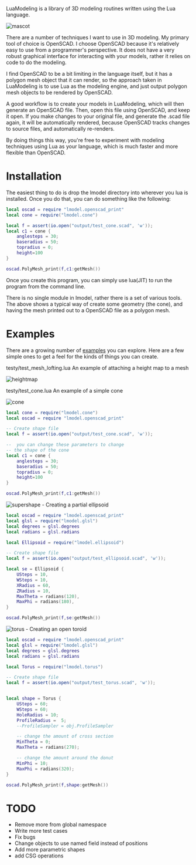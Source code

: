 LuaModeling is a library of 3D modeling routines written using
the Lua language.

![mascot](images/mascot.PNG?raw=true)

There are a number of techniques I want to use in 3D modeling.  My primary tool 
of choice is OpenSCAD.  I choose OpenSCAD because it's relatively easy to use from
a programmer's perspective.  It does not have a very robust graphical interface
for interacting with your models, rather it relies on code to do the modeling.

I find OpenSCAD to be a bit limiting in the language itself, but it has a 
polygon mesh object that it can render, so the approach taken in LuaModeling 
is to use Lua as the modeling engine, and just output polygon mesh objects to 
be rendered by OpenSCAD.

A good workflow is to create your models in LuaModeling, which will then 
generate an OpenSCAD file.  Then, open this file using OpenSCAD, and keep 
it open.  If you make changes to your original file, and generate the .scad 
file again, it will be automatically rendered, because OpenSCAD tracks changes
to source files, and automatically re-renders.

By doing things this way, you're free to experiment with modeling techniques
using Lua as your language, which is much faster and more flexible than OpenSCAD.

Installation
============
The easiest thing to do is drop the lmodel directory into wherever you lua is
installed.  Once you do that, you can do something like the following:

```lua
local oscad = require "lmodel.openscad_print"
local cone = require("lmodel.cone")

local f = assert(io.open("output/test_cone.scad", 'w'));
local c1 = cone {
    anglesteps = 30;
    baseradius = 50;
    topradius = 0;
    height=100
}

oscad.PolyMesh_print(f,c1:getMesh())
```

Once you create this program, you can simply use lua(JIT) to run the program from the command line.

There is no single module in lmodel, rather there is a set of various tools.  The above shows a typical way of create some geometry (the cone), and having the mesh printed out to a OpenSCAD file
as a polygon mesh.



Examples
========
There are a growing number of [examples](https://github.com/Wiladams/LuaModeling/tree/master/examples) you can explore.  Here are a few simple ones to get a feel for the kinds of things
you can create.

testy/test_mesh_lofting.lua  An example of attaching a height map to a mesh<br/>

![heightmap](images/heightmap.PNG?raw=true)

testy/test_cone.lua  An example of a simple cone<br/>

![cone](images/cone.PNG?raw=true)<br/>
```lua
local cone = require("lmodel.cone")
local oscad = require "lmodel.openscad_print"

-- Create shape file
local f = assert(io.open("output/test_cone.scad", 'w'));

--  you can change these parameters to change
-- the shape of the cone
local c1 = cone {
    anglesteps = 30;
    baseradius = 50;
    topradius = 0;
    height=100
}

oscad.PolyMesh_print(f,c1:getMesh())
```


![supershape](images/ellipsoid.PNG?raw=true) - Creating a partial ellipsoid<br/>
```lua
local oscad = require "lmodel.openscad_print"
local glsl = require("lmodel.glsl")
local degrees = glsl.degrees
local radians = glsl.radians

local Ellipsoid = require("lmodel.ellipsoid")

-- Create shape file
local f = assert(io.open("output/test_ellipsoid.scad", 'w'));

local se = Ellipsoid {
    USteps = 10,
    WSteps = 10,
    XRadius = 60, 
    ZRadius = 10, 
    MaxTheta = radians(120), 
    MaxPhi = radians(180),
}

oscad.PolyMesh_print(f,se:getMesh())
```

![torus](images/toroid.PNG?raw=true) - Creating an open toroid<br/>
```lua
local oscad = require "lmodel.openscad_print"
local glsl = require("lmodel.glsl")
local degrees = glsl.degrees
local radians = glsl.radians

local Torus = require("lmodel.torus")

-- Create shape file
local f = assert(io.open("output/test_torus.scad", 'w'));


local shape = Torus {
    USteps = 60;
    WSteps = 60;
    HoleRadius = 10;
	ProfileRadius =  5;
	--ProfileSampler = obj.ProfileSampler

    -- change the amount of cross section
    MinTheta = 0;
    MaxTheta = radians(270);

    -- change the amount around the donut
    MinPhi = 10;
    MaxPhi = radians(320);
}

oscad.PolyMesh_print(f,shape:getMesh())
```


TODO
====
* Remove more from global namespace
* Write more test cases
* Fix bugs
* Change objects to use named field instead of positions
* Add more parametric shapes
* add CSG operations
